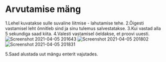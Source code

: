 # Arvutamise mäng
  1.Lehel kuvatakse sulle suvaline liitmise - lahutamise tehe. 
  2.Õigesti vastamisel leht õnnitleb sind ja sinu tulemus salvestatakse.
  3.Kui vastad alla 5 sekundiga saad kiita.
  4.Valesti vastamisel öeldakse, et proovi uuesti.
![Screenshot 2021-04-05 201643](https://user-images.githubusercontent.com/71014202/113603081-25282180-964c-11eb-8621-90581a630129.png)
![Screenshot 2021-04-05 201802](https://user-images.githubusercontent.com/71014202/113603087-25c0b800-964c-11eb-92a7-2d1329960aba.png)
![Screenshot 2021-04-05 201831](https://user-images.githubusercontent.com/71014202/113603091-26594e80-964c-11eb-9cd1-b5fa97de8c5b.png)

  5.Saad alustada uut mängu enterit vajutades.
